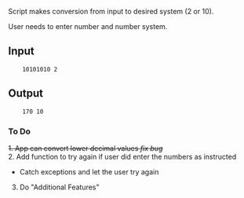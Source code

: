 Script makes conversion from input to desired system (2 or 10).

User needs to enter number and number system.


## Input
```
	10101010 2
```

## Output


```
	170 10
```

### To Do

~~1. App can convert lower decimal values *fix bug*~~ </br>
2. Add function to try again if user did enter the numbers as instructed
 - Catch exceptions and let the user try again
3. Do "Additional Features"
